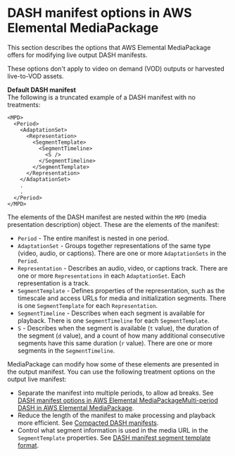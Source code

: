 # DASH manifest options in AWS Elemental MediaPackage<a name="dash-trtmts"></a>

This section describes the options that AWS Elemental MediaPackage offers for modifying live output DASH manifests\.

These options don't apply to video on demand \(VOD\) outputs or harvested live\-to\-VOD assets\.

**Default DASH manifest**  
The following is a truncated example of a DASH manifest with no treatments:

```
<MPD>
  <Period>
    <AdaptationSet>
      <Representation>
        <SegmentTemplate>
          <SegmentTimeline>
            <S />
          </SegmentTimeline>
        </SegmentTemplate>
      </Representation>
    </AdaptationSet>
    .
    .
  </Period>
</MPD>
```

The elements of the DASH manifest are nested within the `MPD` \(media presentation description\) object\. These are the elements of the manifest:
+ `Period` \- The entire manifest is nested in one period\.
+ `AdaptationSet` \- Groups together representations of the same type \(video, audio, or captions\)\. There are one or more `AdaptationSets` in the `Period`\.
+ `Representation` \- Describes an audio, video, or captions track\. There are one or more `Representations` in each `AdaptationSet`\. Each representation is a track\.
+ `SegmentTemplate` \- Defines properties of the representation, such as the timescale and access URLs for media and initialization segments\. There is one `SegmentTemplate` for each `Representation`\.
+ `SegmentTimeline` \- Describes when each segment is available for playback\. There is one `SegmentTimeline` for each `SegmentTemplate`\.
+ `S` \- Describes when the segment is available \(`t` value\), the duration of the segment \(`d` value\), and a count of how many additional consecutive segments have this same duration \(`r` value\)\. There are one or more segments in the `SegmentTimeline`\. 

MediaPackage can modify how some of these elements are presented in the output manifest\. You can use the following treatment options on the output live manifest:
+ Separate the manifest into multiple periods, to allow ad breaks\. See [DASH manifest options in AWS Elemental MediaPackageMulti\-period DASH in AWS Elemental MediaPackage](multi-period.md)\.
+ Reduce the length of the manifest to make processing and playback more efficient\. See [Compacted DASH manifests](compacted.md)\.
+ Control what segment information is used in the media URL in the `SegmentTemplate` properties\. See [DASH manifest segment template format](segtemp-format.md)\.